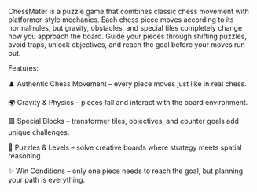 ChessMater is a puzzle game that combines classic chess movement with platformer-style mechanics. Each chess piece moves according to its normal rules, but gravity, obstacles, and special tiles completely change how you approach the board. Guide your pieces through shifting puzzles, avoid traps, unlock objectives, and reach the goal before your moves run out.

Features:

♟️ Authentic Chess Movement – every piece moves just like in real chess.

🌍 Gravity & Physics – pieces fall and interact with the board environment.

🟩 Special Blocks – transformer tiles, objectives, and counter goals add unique challenges.

🎯 Puzzles & Levels – solve creative boards where strategy meets spatial reasoning.

✨ Win Conditions – only one piece needs to reach the goal, but planning your path is everything.

